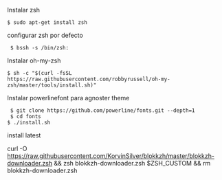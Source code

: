Instalar zsh

    $ sudo apt-get install zsh


configurar zsh por defecto

     $ bssh -s /bin/zsh: 


Instalar oh-my-zsh
  
    $ sh -c "$(curl -fsSL https://raw.githubusercontent.com/robbyrussell/oh-my-zsh/master/tools/install.sh)"

Instalar powerlinefont para agnoster theme

     $ git clone https://github.com/powerline/fonts.git --depth=1
     $ cd fonts
    $ ./install.sh

install latest

curl -O https://raw.githubusercontent.com/KorvinSilver/blokkzh/master/blokkzh-downloader.zsh && zsh blokkzh-downloader.zsh $ZSH_CUSTOM && rm blokkzh-downloader.zsh
